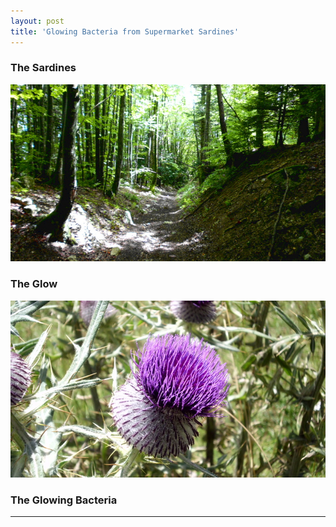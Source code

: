 ```yaml
---
layout: post
title: 'Glowing Bacteria from Supermarket Sardines'
---
```

### The Sardines
![placeholder](/pic/DSCI0070s.JPG "Path")

### The Glow
![placeholder](/pic/DSCI0083s.JPG "Distel")


### The Glowing Bacteria
-----

